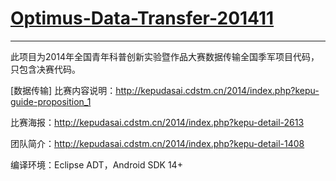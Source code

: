 [Optimus-Data-Transfer-201411](http://kepudasai.cdstm.cn/2014/index.php?kepu-detail-2518)
==================================================


--------------------------------------

此项目为2014年全国青年科普创新实验暨作品大赛数据传输全国季军项目代码，只包含决赛代码。

[数据传输] 比赛内容说明：http://kepudasai.cdstm.cn/2014/index.php?kepu-guide-proposition_1

比赛海报：http://kepudasai.cdstm.cn/2014/index.php?kepu-detail-2613

团队简介：http://kepudasai.cdstm.cn/2014/index.php?kepu-detail-1408

编译环境：Eclipse ADT，Android SDK 14+
